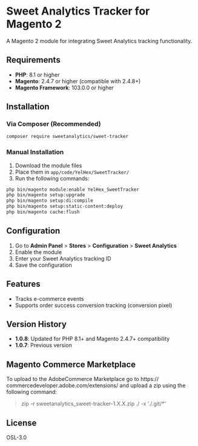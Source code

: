 # Sweet Analytics Tracker for Magento 2

A Magento 2 module for integrating Sweet Analytics tracking functionality.

## Requirements

- **PHP**: 8.1 or higher
- **Magento**: 2.4.7 or higher (compatible with 2.4.8+)
- **Magento Framework**: 103.0.0 or higher

## Installation

### Via Composer (Recommended)

```bash
composer require sweetanalytics/sweet-tracker
```

### Manual Installation

1. Download the module files
2. Place them in `app/code/YelHex/SweetTracker/`
3. Run the following commands:

```bash
php bin/magento module:enable YelHex_SweetTracker
php bin/magento setup:upgrade
php bin/magento setup:di:compile
php bin/magento setup:static-content:deploy
php bin/magento cache:flush
```

## Configuration

1. Go to **Admin Panel** > **Stores** > **Configuration** > **Sweet Analytics**
2. Enable the module
3. Enter your Sweet Analytics tracking ID
4. Save the configuration

## Features

- Tracks e-commerce events
- Supports order success conversion tracking (conversion pixel)

## Version History

- **1.0.8**: Updated for PHP 8.1+ and Magento 2.4.7+ compatibility
- **1.0.7**: Previous version

## Magento Commerce Marketplace

To upload to the AdobeCommerce Marketplace go to https://
commercedeveloper.adobe.com/extensions/ and upload a zip using the
following command:

> zip -r sweetanalytics_sweet-tracker-1.X.X.zip ./ -x './.git/*'

## License

OSL-3.0
